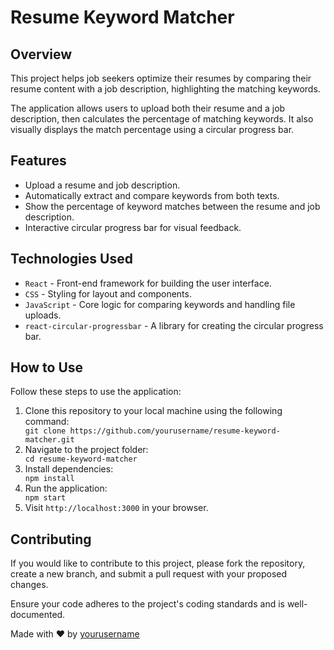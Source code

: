 <!DOCTYPE html>
<html lang="en">
<head>
  <meta charset="UTF-8">
  <meta name="viewport" content="width=device-width, initial-scale=1.0">
  <meta http-equiv="X-UA-Compatible" content="ie=edge">
  <title>Resume Keyword Matcher</title>
 
</head>
<body>

  <h1>Resume Keyword Matcher</h1>

  <div class="section">
    <h2>Overview</h2>
    <p>This project helps job seekers optimize their resumes by comparing their resume content with a job description, highlighting the matching keywords.</p>
    <p>The application allows users to upload both their resume and a job description, then calculates the percentage of matching keywords. It also visually displays the match percentage using a circular progress bar.</p>
  </div>

  <div class="section">
    <h2>Features</h2>
    <ul>
      <li>Upload a resume and job description.</li>
      <li>Automatically extract and compare keywords from both texts.</li>
      <li>Show the percentage of keyword matches between the resume and job description.</li>
      <li>Interactive circular progress bar for visual feedback.</li>
    </ul>
  </div>

  <div class="section">
    <h2>Technologies Used</h2>
    <ul>
      <li><code>React</code> - Front-end framework for building the user interface.</li>
      <li><code>CSS</code> - Styling for layout and components.</li>
      <li><code>JavaScript</code> - Core logic for comparing keywords and handling file uploads.</li>
      <li><code>react-circular-progressbar</code> - A library for creating the circular progress bar.</li>
    </ul>
  </div>

  <div class="section">
    <h2>How to Use</h2>
    <p>Follow these steps to use the application:</p>
    <ol>
      <li>Clone this repository to your local machine using the following command:</li>
      <div class="highlight">
        <code>git clone https://github.com/yourusername/resume-keyword-matcher.git</code>
      </div>
      <li>Navigate to the project folder:</li>
      <div class="highlight">
        <code>cd resume-keyword-matcher</code>
      </div>
      <li>Install dependencies:</li>
      <div class="highlight">
        <code>npm install</code>
      </div>
      <li>Run the application:</li>
      <div class="highlight">
        <code>npm start</code>
      </div>
      <li>Visit <code>http://localhost:3000</code> in your browser.</li>
    </ol>
  </div>

  <div class="section">
    <h2>Contributing</h2>
    <p>If you would like to contribute to this project, please fork the repository, create a new branch, and submit a pull request with your proposed changes.</p>
    <p>Ensure your code adheres to the project's coding standards and is well-documented.</p>
  </div>

  <div class="footer">
    <p>Made with ❤️ by <a href="https://github.com/yourusername" target="_blank">yourusername</a></p>
  </div>

</body>
</html>
